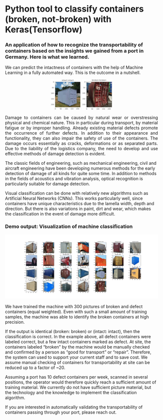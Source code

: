 # Python tool to classify containers (broken, not-broken) with Keras(Tensorflow)

### An application of how to recognize the transportability of containers based on the insights we gained from a port in Germany. Here is what we learned.

<p class="text-justify">
We can predict the intactness of containers with the help of Machine Learning in a fully automated way. This is the outcome in a nutshell.

<p align="center">
  <img src="Container_broken.png" width="100" title="hover text">
  <img src="Container_intact.png" width="100" title="hover text">
</p>

<p style="text-align: justify;">
Damage to containers can be caused by natural wear or overstressing physical and chemical nature. 
This in particular during transport, by material fatigue or by improper handling. Already existing material defects promote the occurrence of further defects. In addition to their appearance and functionality, they can also impair the safety of use of the containers. The damage occurs essentially as cracks, deformations or as separated parts. Due to the liability of the logistics company, the need to develop and use effective methods of damage detection is evident.
</p>

<p class="text-justify"> 
  
<!-- .slide: style="text-align: left;"> -->  
The classic fields of engineering, such as mechanical engineering, civil and aircraft engineering have been developing numerous methods for the early detection of damage of all kinds for quite some time. In addition to methods in the fields of acoustics and vibration analysis, optical recognition is particularly suitable for damage detection.
</p>

Visual classification can be done with relatively new algorithms such as Artificial Neural Networks (CNNs). This works particularly well, since containers have unique characteristics due to the lamella width, depth and direction. But there is also variations in paint, dirt and wear, which makes the classification in the event of damage more difficult.

### Demo output: Visualization of machine classification
![Classification outcome](Container_Classification2.png?raw=true "Classification outcome")

We have trained the machine with 300 pictures of broken and defect containers (equal weighted). Even with such a small amount of training samples, the machine was able to identify the broken containers at high precision.  

If the output is identical (broken: broken) or (intact: intact), then the classification is correct. In the example above, all defect containers were labeled correct, but a few intact containers marked as defect. At site, the containers labeled “broken” by the machine would be manually checked and confirmed by a person as “good for transport” or “repair”. Therefore, the system can used to support your current staff and to save cost. We assume manual checking of containers for transportability at site can be reduced up to a factor of ~20.

<p class="text-justify"> 
Assuming a port has 10 defect containers per week, scanned in several positions, the operator would therefore quickly reach a sufficient amount of training material. We currently do not have sufficient picture material, but the technology and the knowledge to implement the classification algorithm.
</p>

<p class="text-justify"> 
If you are interested in automatically validating the transportability of containers passing through your port, please reach out. </p>


